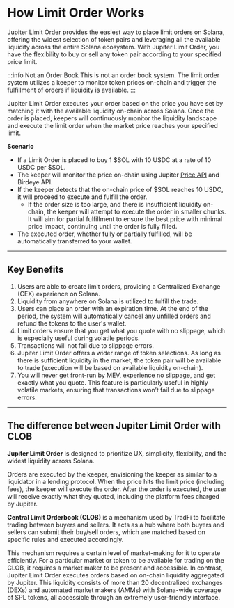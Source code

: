 # How Limit Order Works

Jupiter Limit Order provides the easiest way to place limit orders on Solana, offering the widest selection of token pairs and leveraging all the available liquidity across the entire Solana ecosystem. With Jupiter Limit Order, you have the flexibility to buy or sell any token pair according to your specified price limit.

:::info Not an Order Book
This is not an order book system. The limit order system utilizes a keeper to monitor token prices on-chain and trigger the fulfillment of orders if liquidity is available.
:::

Jupiter Limit Order executes your order based on the price you have set by matching it with the available liquidity on-chain across Solana. Once the order is placed, keepers will continuously monitor the liquidity landscape and execute the limit order when the market price reaches your specified limit. 

**Scenario**
- If a Limit Order is placed to buy 1 $SOL with 10 USDC at a rate of 10 USDC per $SOL.
- The keeper will monitor the price on-chain using Jupiter [Price API](/docs/apis/price-api) and Birdeye API.
- If the keeper detects that the on-chain price of $SOL reaches 10 USDC, it will proceed to execute and fulfill the order.
    - If the order size is too large, and there is insufficient liquidity on-chain, the keeper will attempt to execute the order in smaller chunks. It will aim for partial fulfillment to ensure the best price with minimal price impact, continuing until the order is fully filled.
- The executed order, whether fully or partially fulfilled, will be automatically transferred to your wallet.

-----

## Key Benefits

1. Users are able to create limit orders, providing a Centralized Exchange (CEX) experience on Solana.
2. Liquidity from anywhere on Solana is utilized to fulfill the trade. 
3. Users can place an order with an expiration time. At the end of the period, the system will automatically cancel any unfilled orders and refund the tokens to the user's wallet.
4. Limit orders ensure that you get what you quote with no slippage, which is especially useful during volatile periods.
5. Transactions will not fail due to slippage errors.
6. Jupiter Limit Order offers a wider range of token selections. As long as there is sufficient liquidity in the market, the token pair will be available to trade (execution will be based on available liquidity on-chain).
7. You will never get front-run by MEV, experience no slippage, and get exactly what you quote. This feature is particularly useful in highly volatile markets, ensuring that transactions won’t fail due to slippage errors.

-----

## The difference between Jupiter Limit Order with CLOB

**Jupiter Limit Order** is designed to prioritize UX, simplicity, flexibility, and the widest liquidity across Solana.

Orders are executed by the keeper, envisioning the keeper as similar to a liquidator in a lending protocol. When the price hits the limit price (including fees), the keeper will execute the order. After the order is executed, the user will receive exactly what they quoted, including the platform fees charged by Jupiter.

**Central Limit Orderbook (CLOB)** is a mechanism used by TradFi to facilitate trading between buyers and sellers. It acts as a hub where both buyers and sellers can submit their buy/sell orders, which are matched based on specific rules and executed accordingly.

This mechanism requires a certain level of market-making for it to operate efficiently. For a particular market or token to be available for trading on the CLOB, it requires a market maker to be present and accessible. In contrast, Jupiter Limit Order executes orders based on on-chain liquidity aggregated by Jupiter. This liquidity consists of more than 20 decentralized exchanges (DEXs) and automated market makers (AMMs) with Solana-wide coverage of SPL tokens, all accessible through an extremely user-friendly interface.